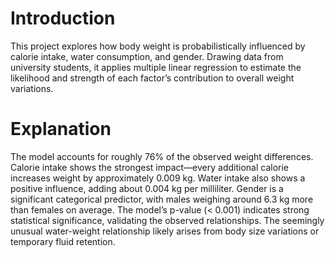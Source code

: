 # Introduction
This project explores how body weight is probabilistically influenced by calorie intake, water consumption, and gender. Drawing data from university students, it applies multiple linear regression to estimate the likelihood and strength of each factor’s contribution to overall weight variations.

# Explanation
The model accounts for roughly 76% of the observed weight differences. Calorie intake shows the strongest impact—every additional calorie increases weight by approximately 0.009 kg. Water intake also shows a positive influence, adding about 0.004 kg per milliliter. Gender is a significant categorical predictor, with males weighing around 6.3 kg more than females on average. The model’s p-value (< 0.001) indicates strong statistical significance, validating the observed relationships. The seemingly unusual water-weight relationship likely arises from body size variations or temporary fluid retention.
